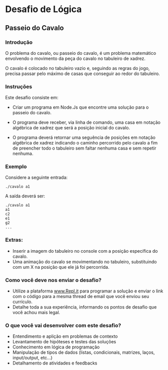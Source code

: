 # Desafio de Lógica

## Passeio do Cavalo

### Introdução 
O problema do cavalo, ou passeio do cavalo, é um problema matemático envolvendo o movimento da peça do cavalo no tabuleiro de xadrez. 

O cavalo é colocado no tabuleiro vazio e, seguindo as regras do jogo, precisa passar pelo máximo de casas que conseguir ao redor do tabuleiro.

### Instruções 

Este desafio consiste em:

- Criar um programa em Node.Js que encontre uma solução para o passeio do cavalo.

- O programa deve receber, via linha de comando, uma casa em notação algébrica de xadrez que será a posição inicial do cavalo.

- O programa deverá retornar uma seguência de posições em notação algébrica de xadrez indicando o caminho percorrido pelo cavalo a fim de preencher todo o tabuleiro sem faltar nenhuma casa e sem repetir nenhuma.

### Exemplo 

Considere a seguinte entrada:

```
./cavalo a1
```
A saída deverá ser:

```
./cavalo a1
a1
c2
e1
g2
...
```

### Extras:
- Inserir a imagem do tabuleiro no console com a posição específica do cavalo.
- Uma animação do cavalo se movimentando no tabuleiro, substituindo com um X na posição que ele já foi percorrida.

### Como você deve nos enviar o desafio?
- Utilize a plataforma www.Repl.it para programar a solução e enviar o link com o código para a mesma thread de email que você enviou seu currículo.
- Detalhe toda a sua experiência, informando os pontos de desafio que você achou mais legal.

### O que você vai desenvolver com este desafio?
- Entendimento e aplição em problemas de contexto
- Levantamento de hipóteses e testes das soluções
- Conhecimento em lógica de programação
- Manipulação de tipos de dados (listas, condicionais, matrizes, laços, input/output, etc...)
- Detalhamento de atividades e feedbacks
